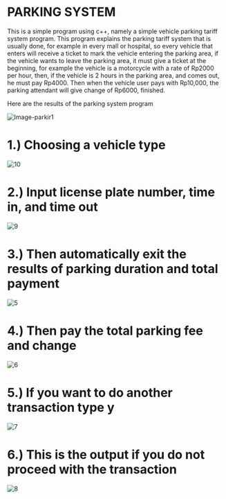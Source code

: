 # PARKING SYSTEM

This is a simple program using c++, namely a simple vehicle parking tariff system program.
This program explains the parking tariff system that is usually done, for example in every mall or hospital, so every vehicle that enters will receive a ticket to mark the vehicle entering the parking area, if the vehicle wants to leave the parking area, it must give a ticket at the beginning, for example the vehicle is a motorcycle with a rate of Rp2000 per hour, then, if the vehicle is 2 hours in the parking area, and comes out, he must pay Rp4000. Then when the vehicle user pays with Rp10,000, the parking attendant will give change of Rp6000, finished.
  
Here are the results of the parking system program

![Image-parkir1](https://github.com/Doniirawan5/Sistem-Parkir/assets/137129851/80e790be-ac2b-40a0-819f-2bd4243af8d1)

# 1.) Choosing a vehicle type

![10](https://github.com/Doniirawan5/Sistem-Parkir/assets/137129851/82c4aafe-1735-4a6f-92b0-5fb16c6972db)


# 2.) Input license plate number, time in, and time out

![9](https://github.com/Doniirawan5/Sistem-Parkir/assets/137129851/e59599a4-a45e-40f5-8af4-073ec538a032)

# 3.) Then automatically exit the results of parking duration and total payment

![5](https://github.com/Doniirawan5/Sistem-Parkir/assets/137129851/7a30a916-1dbf-49e6-82be-efdf6c583d96)

# 4.) Then pay the total parking fee and change

![6](https://github.com/Doniirawan5/Sistem-Parkir/assets/137129851/46f44f34-66b9-4af5-8e56-4afce836a493)

# 5.) If you want to do another transaction type y

![7](https://github.com/Doniirawan5/Sistem-Parkir/assets/137129851/a01b1f50-eb37-4e96-ab2d-20ed9b4807ec)


# 6.) This is the output if you do not proceed with the transaction
![8](https://github.com/Doniirawan5/Sistem-Parkir/assets/137129851/a07b3685-cbce-4e40-983c-b921d7332239)




